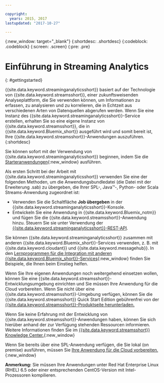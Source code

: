 ```yaml
---

copyright:
  years: 2015, 2017
lastupdated: "2017-10-27"

---
```


<!-- Attribute definitions -->
{:new_window: target="_blank"}
{:shortdesc: .shortdesc}
{:codeblock: .codeblock}
{:screen: .screen}
{:pre: .pre}


# Einführung in Streaming Analytics
{: #gettingstarted}

{{site.data.keyword.streaminganalyticsshort}} basiert auf der Technologie von {{site.data.keyword.streamsshort}}, einer zukunftsweisenden Analyseplattform, die Sie verwenden können, um Informationen zu erfassen, zu analysieren und zu korrelieren, die in Echtzeit aus verschiedenen Arten von Datenquellen abgerufen werden. Wenn Sie eine Instanz des {{site.data.keyword.streaminganalyticsshort}}-Service erstellen, erhalten Sie so eine eigene Instanz von {{site.data.keyword.streamsshort}}, die in {{site.data.keyword.Bluemix_short}} ausgeführt wird und somit bereit ist, Ihre {{site.data.keyword.streamsshort}}-Anwendungen auszuführen. {:shortdesc}

Sie können sofort mit der Verwendung von {{site.data.keyword.streaminganalyticsshort}} beginnen, indem Sie die [Starteranwendungen](/docs/services/StreamingAnalytics/c_starterapps.html){:new_window} ausführen.

Als ersten Schritt bei der Arbeit mit {{site.data.keyword.streaminganalyticsshort}} verwenden Sie eine der folgenden Methoden, um die Anwendungsbundledatei (die Datei mit der Erweiterung .sab) zu übergeben, die Ihrer SPL-, Java™-, Python- oder Scala Streams-Anwendung zugeordnet ist:
* Verwenden Sie die Schaltfläche **Job übergeben** in der {{site.data.keyword.streaminganalyticsshort}}-Konsole.
* Entwickeln Sie eine Anwendung in {{site.data.keyword.Bluemix_notm}} und fügen Sie die {{site.data.keyword.streamsshort}}-Anwendung hinzu. Steuern Sie sie unter Verwendung der [{{site.data.keyword.streaminganalyticsshort}}-REST-API](https://console.ng.bluemix.net/apidocs/220).

Sie können {{site.data.keyword.streaminganalyticsshort}} zusammen mit anderen {{site.data.keyword.Bluemix_short}}-Services verwenden, z. B. mit {{site.data.keyword.cloudant}} und {{site.data.keyword.messagehub}}. In den [Lernprogrammen für die Integration mit anderen {{site.data.keyword.Bluemix_short}}-Services](/docs/services/StreamingAnalytics/r_integrating_cloudant_rest.html){:new_window} finden Sie Beispiele, die Ihnen beim Einstieg helfen.

Wenn Sie Ihre eigenen Anwendungen noch weitergehend einsetzen wollen, können Sie eine {{site.data.keyword.streamsshort}}-Entwicklungsumgebung einrichten und Sie müssen Ihre Anwendung für die Cloud vorbereiten. Wenn Sie nicht über eine {{site.data.keyword.streamsshort}}-Umgebung verfügen, können Sie die {{site.data.keyword.streamsshort}} Quick Start Edition gebührenfrei von der [{{site.data.keyword.streamsshort}}-Produktseite herunterladen.](https://www.ibm.com/analytics/us/en/technology/stream-computing/#products)

Wenn Sie keine Erfahrung mit der Entwicklung von {{site.data.keyword.streamsshort}}-Anwendungen haben, können Sie sich hierüber anhand der zur Verfügung stehenden Ressourcen informieren. Weitere Informationen finden Sie im [{{site.data.keyword.streamsshort}} Knowledge Center.](https://www.ibm.com/support/knowledgecenter/en/SSCRJU_4.2.0/com.ibm.streams.welcome.doc/doc/kc-homepage.html){:new_window}

Wenn Sie bereits über eine SPL-Anwendung verfügen, die Sie lokal (on premise) ausführen, müssen Sie [Ihre Anwendung für die Cloud vorbereiten.](https://developer.ibm.com/streamsdev/docs/getting-spl-application-ready-cloud/){:new_window}

**Anmerkung:** Sie müssen Ihre Anwendungen unter Red Hat Enterprise Linux (RHEL) 6.5 oder einer entsprechenden CentOS-Version mit Intel-Prozessoren kompilieren.
